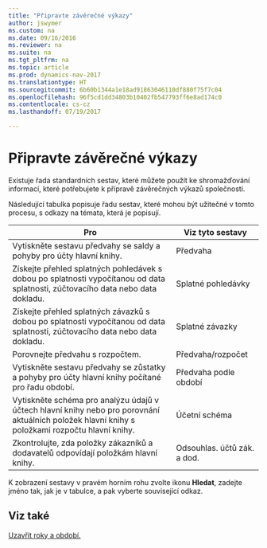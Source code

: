 ```yaml
---
title: "Připravte závěrečné výkazy"
author: jswymer
ms.custom: na
ms.date: 09/16/2016
ms.reviewer: na
ms.suite: na
ms.tgt_pltfrm: na
ms.topic: article
ms.prod: dynamics-nav-2017
ms.translationtype: HT
ms.sourcegitcommit: 6b60b1344a1e18ad91863046110df880f75f7c04
ms.openlocfilehash: 96f5cd1dd34803b10402fb547793ff6e8ad174c0
ms.contentlocale: cs-cz
ms.lasthandoff: 07/19/2017

---
```

# <a name="prepare-closing-statements"></a>Připravte závěrečné výkazy
Existuje řada standardních sestav, které můžete použít ke shromažďování informací, které potřebujete k přípravě závěrečných výkazů společnosti.

Následující tabulka popisuje řadu sestav, které mohou být užitečné v tomto procesu, s odkazy na témata, která je popisují.

|Pro     |Viz tyto sestavy                  |
|-------|---------------------------------|
|Vytiskněte sestavu předvahy se saldy a pohyby pro účty hlavní knihy.|Předvaha|
|Získejte přehled splatných pohledávek s dobou po splatnosti vypočítanou od data splatnosti, zúčtovacího data nebo data dokladu.|Splatné pohledávky|
|Získejte přehled splatných závazků s dobou po splatnosti vypočítanou od data splatnosti, zúčtovacího data nebo data dokladu.|Splatné závazky|
|Porovnejte předvahu s rozpočtem.|Předvaha/rozpočet|
|Vytiskněte sestavu předvahy se zůstatky a pohyby pro účty hlavní knihy počítané pro řadu období.|Předvaha podle období|
|Vytiskněte schéma pro analýzu údajů v účtech hlavní knihy nebo pro porovnání aktuálních položek hlavní knihy s položkami rozpočtu hlavní knihy.|Účetní schéma|
|Zkontrolujte, zda položky zákazníků a dodavatelů odpovídají položkám hlavní knihy.|Odsouhlas.  účtů zák. a dod.|

K zobrazení sestavy v pravém horním rohu zvolte ikonu **Hledat**, zadejte jméno tak, jak je v tabulce, a pak vyberte související odkaz.

## <a name="see-also"></a>Viz také
[Uzavřít roky a období.](year-close-years-periods.md)

